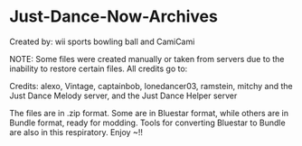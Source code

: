 # Just-Dance-Now-Archives
Created by: wii sports bowling ball and CamiCami

NOTE: Some files were created manually or taken from servers due to the inability to restore certain files. All credits go to:

Credits: alexo, Vintage, captainbob, lonedancer03, ramstein, mitchy and the Just Dance Melody server, and the Just Dance Helper server

The files are in .zip format. Some are in Bluestar format, while others are in Bundle format, ready for modding.
Tools for converting Bluestar to Bundle are also in this respiratory.
Enjoy ~!!
